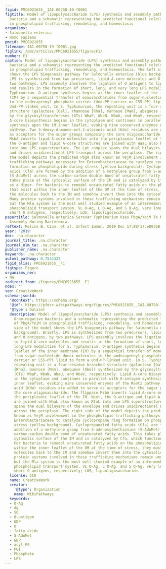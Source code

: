 ```yaml
---
figid: PMC6921655__IAI.00758-19-f0001
figtitle: Model of lipopolysaccharide (LPS) synthesis and assembly pathways for Gram-negative
  bacteria and a schematic representing the predicted functional role(s) of PbgA/YejM
  in phospholipid trafficking, remodeling, and homeostasis
organisms:
- Salmonella enterica
- Homo sapiens
pmcid: PMC6921655
filename: IAI.00758-19-f0001.jpg
figlink: /pmc/articles/PMC6921655/figure/F1/
number: F1
caption: Model of lipopolysaccharide (LPS) synthesis and assembly pathways for Gram-negative
  bacteria and a schematic representing the predicted functional role(s) of PbgA/YejM
  in phospholipid trafficking, remodeling, and homeostasis. The left side of the model
  shows the LPS biogenesis pathway for Salmonella enterica (blue background). Briefly,
  LPS is synthesized from two precursors, lipid A-core molecules and O antigens, by
  two pathways. LPS assembly involves the ligation of O antigens to lipid A-core molecules
  and results in the formation of short, long, and very long LPS modalities for S.
  Typhimurium. O-antigen synthesis begins at the inner leaflet of the inner membrane
  (IM) by a sequential transfer of monosaccharides from sugar-nucleotide donor molecules
  to the undecaprenyl phosphate carrier (Und-PP carrier or C55-PP) lipid to form a
  Und-PP-linked unit. In S. Typhimurium, the repeating unit is a four-residue branched
  structure (galactose [Gal], rhamnose [Rha], mannose [Man], abequose [Abe]) synthesized
  by the glycosyltransferases (GTs) WbaP, WbaN, WbaU, and WbaV, respectively. Lipid
  A-core biosynthesis begins in the cytoplasm and continues in parallel with O-antigen
  synthesis upon the IM inner leaflet, evoking nine conserved enzymes of the Raetz
  pathway. Two 3-deoxy-d-manno-oct-2-ulosonic acid (Kdo) residues are added to serve
  as acceptors for the sugar groups composing the core oligosaccharide. The flippase
  MsbA inverts lipid A-core molecules into the periplasmic leaflet of the IM. Next,
  the O-antigen and lipid A-core structures are joined with WaaL also known as RfaL
  into one LPS superstructure. The Lpt complex spans the dual bilayers of the envelope
  and drives unidirectional LPS transport across the periplasm. The right side of
  the model depicts the predicted PbgA also known as YejM involvement in the phospholipid
  trafficking pathways necessary for Enterobacteriaceae to catalyze cyclopropane ring
  formation on phospholipids during stress (yellow background). Cyclopropanated fatty
  acids (Cfa) are formed by the addition of a methylene group from S-adenosylmethionine
  (S-AdoMet) across the carbon-carbon double bond of unsaturated fatty acids. This
  takes place at the cytosolic surface of the IM and is catalyzed by Cfa, which functions
  as a dimer. For bacteria to remodel unsaturated fatty acids on the phospholipids
  that exist within the inner leaflet of the OM at the time of stress, they must traffic
  the molecules back to the IM and somehow invert them into the cytosolic leaflet.
  Many protein systems involved in these trafficking mechanisms remain undiscovered,
  but the Mla system is the most well studied example of an intermembrane bacterial
  phospholipid transport system. VL O-Ag, L O-Ag, and S O-Ag, very long, long, and
  short O antigens, respectively; LOS, lipooligosaccharide.
papertitle: Salmonella enterica Serovar Typhimurium Uses PbgA/YejM To Regulate Lipopolysaccharide
  Assembly during Bacteremia.
reftext: Melina B. Cian, et al. Infect Immun. 2019 Dec 17;88(1):e00758-19.
year: '2019'
doi: .na.character
journal_title: .na.character
journal_nlm_ta: .na.character
publisher_name: .na.character
keywords: .na.character
automl_pathway: 0.7534323
figid_alias: PMC6921655__F1
figtype: Figure
organisms_ner:
- NA
redirect_from: /figures/PMC6921655__F1
ndex: ''
seo: CreativeWork
schema-jsonld:
  '@context': https://schema.org/
  '@id': https://pfocr.wikipathways.org/figures/PMC6921655__IAI.00758-19-f0001.html
  '@type': Dataset
  description: Model of lipopolysaccharide (LPS) synthesis and assembly pathways for
    Gram-negative bacteria and a schematic representing the predicted functional role(s)
    of PbgA/YejM in phospholipid trafficking, remodeling, and homeostasis. The left
    side of the model shows the LPS biogenesis pathway for Salmonella enterica (blue
    background). Briefly, LPS is synthesized from two precursors, lipid A-core molecules
    and O antigens, by two pathways. LPS assembly involves the ligation of O antigens
    to lipid A-core molecules and results in the formation of short, long, and very
    long LPS modalities for S. Typhimurium. O-antigen synthesis begins at the inner
    leaflet of the inner membrane (IM) by a sequential transfer of monosaccharides
    from sugar-nucleotide donor molecules to the undecaprenyl phosphate carrier (Und-PP
    carrier or C55-PP) lipid to form a Und-PP-linked unit. In S. Typhimurium, the
    repeating unit is a four-residue branched structure (galactose [Gal], rhamnose
    [Rha], mannose [Man], abequose [Abe]) synthesized by the glycosyltransferases
    (GTs) WbaP, WbaN, WbaU, and WbaV, respectively. Lipid A-core biosynthesis begins
    in the cytoplasm and continues in parallel with O-antigen synthesis upon the IM
    inner leaflet, evoking nine conserved enzymes of the Raetz pathway. Two 3-deoxy-d-manno-oct-2-ulosonic
    acid (Kdo) residues are added to serve as acceptors for the sugar groups composing
    the core oligosaccharide. The flippase MsbA inverts lipid A-core molecules into
    the periplasmic leaflet of the IM. Next, the O-antigen and lipid A-core structures
    are joined with WaaL also known as RfaL into one LPS superstructure. The Lpt complex
    spans the dual bilayers of the envelope and drives unidirectional LPS transport
    across the periplasm. The right side of the model depicts the predicted PbgA also
    known as YejM involvement in the phospholipid trafficking pathways necessary for
    Enterobacteriaceae to catalyze cyclopropane ring formation on phospholipids during
    stress (yellow background). Cyclopropanated fatty acids (Cfa) are formed by the
    addition of a methylene group from S-adenosylmethionine (S-AdoMet) across the
    carbon-carbon double bond of unsaturated fatty acids. This takes place at the
    cytosolic surface of the IM and is catalyzed by Cfa, which functions as a dimer.
    For bacteria to remodel unsaturated fatty acids on the phospholipids that exist
    within the inner leaflet of the OM at the time of stress, they must traffic the
    molecules back to the IM and somehow invert them into the cytosolic leaflet. Many
    protein systems involved in these trafficking mechanisms remain undiscovered,
    but the Mla system is the most well studied example of an intermembrane bacterial
    phospholipid transport system. VL O-Ag, L O-Ag, and S O-Ag, very long, long, and
    short O antigens, respectively; LOS, lipooligosaccharide.
  license: CC0
  name: CreativeWork
  creator:
    '@type': Organization
    name: WikiPathways
  keywords:
  - O-Ag
  - Ag
  - SO
  - O-antigen
  - UDP
  - O
  - fatty acide
  - S-AdoMet
  - GDP
  - acyl-PG
  - PGI
  - Phosphate
  - LPS
---
```

